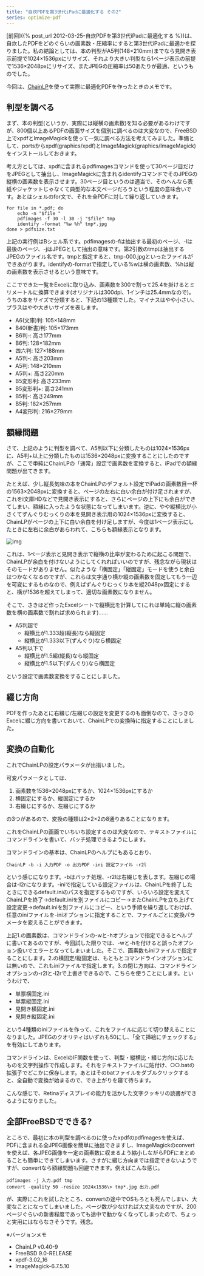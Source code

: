 ```yaml
---
title: "自炊PDFを第3世代iPadに最適化する その2"
series: optimize-pdf
---
```


[前回]({% post_url 2012-03-25-自炊PDFを第3世代iPadに最適化する %})は、自炊したPDFをどのぐらいの画素数・圧縮率にすると第3世代iPadに最適かを探りました。私の結論としては、本の判型がA5判(148×210mm)までなら見開き表示前提で1024×1536pxにリサイズ、それより大きい判型なら1ページ表示の前提で1536×2048pxにリサイズ、またJPEGの圧縮率は50あたりが最適、というものでした。

今回は、[ChainLP](http://no722.cocolog-nifty.com/blog/chainlp/)を使って実際に最適化PDFを作ったときのメモです。

## 判型を調べる

まず、本の判型(というか、実際には縦横の画素数)を知る必要があるわけですが、800個以上あるPDFの画面サイズを個別に調べるのは大変なので、FreeBSD上でxpdfとImageMagickを使って一気に調べる方法を考えてみました。準備として、portsからxpdf(graphics/xpdf)とImageMagick(graphics/ImageMagick)をインストールしておきます。

考え方としては、xpdfに含まれるpdfimagesコマンドを使って30ページ目だけをJPEGとして抽出し、ImageMagickに含まれるidentifyコマンドでそのJPEGの縦横の画素数を表示させます。30ページ目というのは適当で、そのへんなら表紙やジャケットじゃなくて典型的な本文ページだろうという程度の意味合いです。あとはシェルのfor文で、それを全PDFに対して繰り返していきます。

```shell
for file in *.pdf; do
    echo -n "$file "
    pdfimages -f 30 -l 30 -j "$file" tmp
    identify -format "%w %h" tmp*.jpg
done > pdfsize.txt
```

上記の実行例はBシェル系です。pdfimagesの-fは抽出する最初のページ、-lは最後のページ、-jはJPEGとして抽出の意味です。第2引数のtmpは抽出するJPEGのファイル名です。tmpと指定すると、tmp-000.jpgといったファイルができあがります。identifyの-formatで指定している%wは横の画素数、%hは縦の画素数を表示させるという意味です。

ここでできた一覧をExcelに取り込み、画素数を300で割って25.4を掛けるとミリメートルに換算できます(オリジナルは300dpi、1インチは25.4mmなので)。うちの本をサイズで分類すると、下記の13種類でした。マイナスはやや小さい、プラスはやや大きいサイズを表します。

- A6(文庫)判: 105×148mm
- B40(新書)判: 105×173mm
- B6判-: 高さ177mm
- B6判: 128×182mm
- 四六判: 127×188mm
- A5判-: 高さ203mm
- A5判: 148×210mm
- A5判+: 高さ220mm
- B5変形判: 高さ233mm
- B5変形判+: 高さ241mm
- B5判-: 高さ249mm
- B5判: 182×257mm
- A4変形判: 216×279mm

## 額縁問題

さて、上記のように判型を調べて、A5判以下に分類したものは1024×1536pxに、A5判+以上に分類したものは1536×2048pxに変換することにしたのですが、ここで単純にChainLPの「通常」設定で画素数を変換すると、iPadでの額縁問題が出てきます。

たとえば、少し縦長気味の本をChainLPのデフォルト設定でiPadの画素数目一杯の1563×2048pxに変換すると、ページの左右に白い余白が付け足されますが、これをi文庫HDなどで見開き表示にすると、さらにページの上下にも余白ができてしまい、額縁に入ったような状態になってしまいます。逆に、やや縦横比が小さくてずんぐりむっくりの本を見開き表示用の1024×1536pxに変換すると、ChainLPがページの上下に白い余白を付け足しますが、今度は1ページ表示にしたときに左右に余白があらわれて、こちらも額縁表示となります。

![img](img/20120401-001.png)

これは、1ページ表示と見開き表示で縦横の比率が変わるために起こる問題で、ChainLPが余白を付けないようにしてくれればいいのですが、残念ながら現状はそのモードがありません。似たような「横固定」「縦固定」モードを使うと余白はつかなくなるのですが、これらは文字通り横か縦の画素数を固定してもう一辺を可変にするものなので、例えばずんぐりむっくり本を縦2048px固定にすると、横が1536を超えてしまって、適切な画素数になりません。

そこで、さきほど作ったExcelシートで縦横比を計算して(これは単純に縦の画素数を横の画素数で割れば求められます)……

- A5判超で
  - 縦横比が1.333超(縦長)なら縦固定
  - 縦横比が1.333以下(ずんぐり)なら横固定
- A5判以下で
  - 縦横比が1.5超(縦長)なら縦固定
  - 縦横比が1.5以下(ずんぐり)なら横固定

という設定で画素数変換をすることにしました。

## 綴じ方向

PDFを作ったあとに右綴じ/左綴じの設定を変更するのも面倒なので、さっきのExcelに綴じ方向を書いておいて、ChainLPでの変換時に指定することにしました。

## 変換の自動化

これでChainLPの設定パラメータが出揃いました。

可変パラメータとしては、

1. 画素数を1536×2048pxにするか、1024×1536pxにするか
1. 横固定にするか、縦固定にするか
1. 右綴じにするか、左綴じにするか

の3つがあるので、変換の種類は2×2×2の8通りあることになります。

これをChainLPの画面でいちいち設定するのは大変なので、テキストファイルにコマンドラインを書いて、バッチ処理できるようにします。

コマンドラインの基本は、ChainLPのヘルプにもあるとおり、

```shell
ChainLP -b -i 入力PDF -o 出力PDF -ini 設定ファイル -r2l
```

という感じになります。-bはバッチ処理、-r2lは右綴じを表します。左綴じの場合は-l2rになります。-iniで指定している設定ファイルは、ChainLPを終了したときにできるdefault.iniのパスを指定するものですが、いろいろ設定を変えてChainLPを終了→default.iniを別ファイルにコピー→またChainLPを立ち上げて設定変更→default.iniを別ファイルにコピー、という手順を繰り返しておけば、任意のiniファイルを-iniオプションに指定することで、ファイルごとに変換パラメータを変えることができます。

上記1.の画素数は、コマンドラインの-wと-hオプションで指定できるとヘルプに書いてあるのですが、今回試した限りでは、-wと-hを付けると誤ったオプション扱いでエラーとなってしまいました。そこで、画素数もiniファイルで指定することにします。2.の横固定/縦固定は、もともとコマンドラインオプションには無いので、これもiniファイルで指定します。3.の閉じ方向は、コマンドラインオプションの-r2lと-l2rで上書きできるので、こちらを使うことにします。というわけで、

- 単票横固定.ini
- 単票縦固定.ini
- 見開き横固定.ini
- 見開き縦固定.ini

という4種類のiniファイルを作って、これをファイルに応じて切り替えることになりました。JPEGのクオリティはいずれも50にし、「全て挿絵にチェックする」を有効にしてあります。

コマンドラインは、ExcelのIF関数を使って、判型・縦横比・綴じ方向に応じたものを文字列操作で作成します。それをテキストファイルに貼付け、○○.batの拡張子でどこかに保存します。あとはそのbatファイルをダブルクリックすると、全自動で変換が始まるので、でき上がりを寝て待ちます。

こんな感じで、Retinaディスプレイの能力を活かした文字クッキリの読書ができるようになりました。

## 全部FreeBSDでできる?

ところで、最初に本の判型を調べるのに使ったxpdfのpdfimagesを使えば、PDFに含まれる全JPEG画像を簡単に抽出できますし、ImageMagickのconvertを使えば、各JPEG画像を一定の画素数に収まるよう縮小しながらPDFにまとめることも簡単にできてしまいます。さすがに綴じ方向までは指定できないようですが、convertなら額縁問題も回避できます。例えばこんな感じ。

```shell
pdfimages -j 入力.pdf tmp
convert -quality 50 -resize 1024x1536\> tmp*.jpg 出力.pdf
```

が、実際にこれを試したところ、convertの途中でOSもろとも死んでしまい、大変なことになってしまいました。ページ数が少なければ大丈夫なのですが、200ページぐらいの新書程度であっても途中で動かなくなってしまったので、ちょっと実用にはならなさそうです。残念。

※バージョンメモ

- ChainLP v0.40-9
- FreeBSD 9.0-RELEASE
- xpdf-3.02_16
- ImageMagick-6.7.5.10
